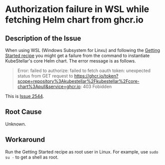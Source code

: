# Authorization failure in WSL while fetching Helm chart from ghcr.io

## Description of the Issue

When using WSL (Windows Subsystem for Linxu) and following the
[Getting Started recipe](get-started.md) you might get a failure from
the command to instantiate KubeStellar's core Helm chart. The error
message is as follows.

> Error: failed to authorize: failed to fetch oauth token: unexpected status from GET request to https://ghcr.io/token?scope=repository%3Akubestellar%2Fkubestellar%2Fcore-chart%3Apull&service=ghcr.io: 403 Fobidden

This is [Issue 2544](https://github.com/kubestellar/kubestellar/issues/2544).

## Root Cause

Unknown.

## Workaround

Run the Getting Started recipe as root user in Linux. For example, use `sudo su -` to get a shell as root.

